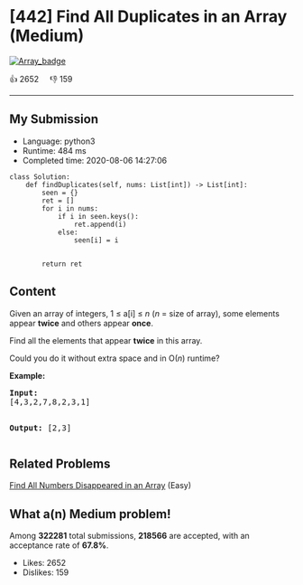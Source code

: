 # [442] Find All Duplicates in an Array (Medium)

[![Array_badge](https://img.shields.io/badge/topic-Array-green.svg)](https://leetcode.com/problems/find-all-duplicates-in-an-array/) 

:+1: 2652 &nbsp; &nbsp; :thumbsdown: 159

---

## My Submission

- Language: python3
- Runtime: 484 ms
- Completed time: 2020-08-06 14:27:06

```python3
class Solution:
    def findDuplicates(self, nums: List[int]) -> List[int]:
        seen = {}
        ret = []
        for i in nums:
            if i in seen.keys():
                ret.append(i)
            else:
                seen[i] = i
                
            
        return ret
```

## Content
<p>Given an array of integers, 1 &le; a[i] &le; <i>n</i> (<i>n</i> = size of array), some elements appear <b>twice</b> and others appear <b>once</b>.</p>

<p>Find all the elements that appear <b>twice</b> in this array.</p>

<p>Could you do it without extra space and in O(<i>n</i>) runtime?</p>
</p>
<p><b>Example:</b><br/>
<pre>
<b>Input:</b>
[4,3,2,7,8,2,3,1]

<b>Output:</b>
[2,3]
</pre>

## Related Problems
[Find All Numbers Disappeared in an Array](https://leetcode.com/problems/find-all-numbers-disappeared-in-an-array/) (Easy) <br>

## What a(n) Medium problem!
Among **322281** total submissions, **218566** are accepted, with an acceptance rate of **67.8%**. <br>

- Likes: 2652
- Dislikes: 159

